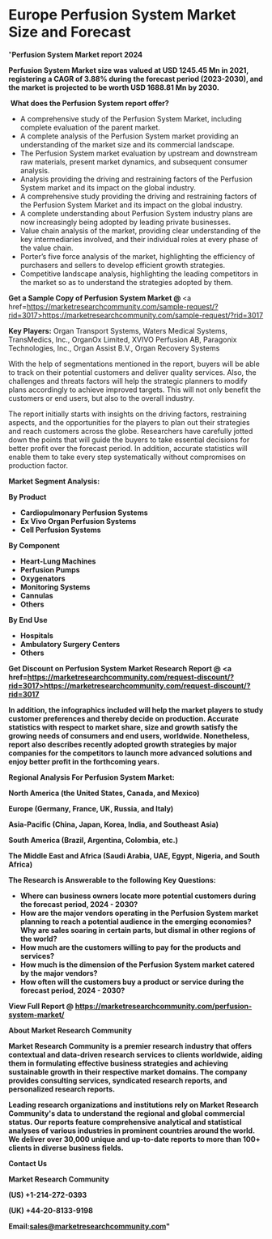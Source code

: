 # Europe Perfusion System Market Size and Forecast
"<strong>Perfusion System Market report 2024</strong>

<strong>Perfusion System Market size was valued at USD 1245.45 Mn in 2021, registering a CAGR of 3.88% during the forecast period (2023-2030), and the market is projected to be worth USD 1688.81 Mn by 2030.</strong>

 <strong><b>What does the Perfusion System report offer?</b></strong>
<ul>
  <li>A comprehensive study of the Perfusion System Market, including complete evaluation of the parent market.</li>
  <li>A complete analysis of the Perfusion System market providing an understanding of the market size and its commercial landscape.</li>
  <li>The Perfusion System market evaluation by upstream and downstream raw materials, present market dynamics, and subsequent consumer analysis.</li>
  <li>Analysis providing the driving and restraining factors of the Perfusion System market and its impact on the global industry.</li>
  <li>A comprehensive study providing the driving and restraining factors of the Perfusion System Market and its impact on the global industry.</li>
  <li>A complete understanding about Perfusion System industry plans are now increasingly being adopted by leading private businesses.</li>
  <li>Value chain analysis of the market, providing clear understanding of the key intermediaries involved, and their individual roles at every phase of the value chain.</li>
  <li>Porter’s five force analysis of the market, highlighting the efficiency of purchasers and sellers to develop efficient growth strategies.</li>
  <li>Competitive landscape analysis, highlighting the leading competitors in the market so as to understand the strategies adopted by them.</li>
</ul>

<strong>Get a Sample Copy of Perfusion System Market @ </strong><a href=https://marketresearchcommunity.com/sample-request/?rid=3017><u>https://marketresearchcommunity.com/sample-request/?rid=3017</u></a>

<strong>Key Players:</strong> 
Organ Transport Systems, Waters Medical Systems, TransMedics, Inc., OrganOx Limited, XVIVO Perfusion AB, Paragonix Technologies, Inc., Organ Assist B.V., Organ Recovery Systems

With the help of segmentations mentioned in the report, buyers will be able to track on their potential customers and deliver quality services. Also, the challenges and threats factors will help the strategic planners to modify plans accordingly to achieve improved targets. This will not only benefit the customers or end users, but also to the overall industry.

The report initially starts with insights on the driving factors, restraining aspects, and the opportunities for the players to plan out their strategies and reach customers across the globe. Researchers have carefully jotted down the points that will guide the buyers to take essential decisions for better profit over the forecast period. In addition, accurate statistics will enable them to take every step systematically without compromises on production factor.

<strong>Market Segment Analysis:</strong>


<strong><strong>By Product</strong></h4>
<ul>
 	<li>Cardiopulmonary Perfusion Systems</li>
 	<li>Ex Vivo Organ Perfusion Systems</li>
 	<li>Cell Perfusion Systems</li>
</ul>
<strong><strong>By Component</strong></h4>
<ul>
 	<li>Heart-Lung Machines</li>
 	<li>Perfusion Pumps</li>
 	<li>Oxygenators</li>
 	<li>Monitoring Systems</li>
 	<li>Cannulas</li>
 	<li>Others</li>
</ul>
<strong><strong>By End Use</strong></h4>
<ul>
 	<li>Hospitals</li>
 	<li>Ambulatory Surgery Centers</li>
 	<li>Others</li>
</ul>

<strong>Get Discount on Perfusion System Market Research Report @ </b></strong><a href=https://marketresearchcommunity.com/request-discount/?rid=3017><u>https://marketresearchcommunity.com/request-discount/?rid=3017</u></a>

In addition, the infographics included will help the market players to study customer preferences and thereby decide on production. Accurate statistics with respect to market share, size and growth satisfy the growing needs of consumers and end users, worldwide. Nonetheless, report also describes recently adopted growth strategies by major companies for the competitors to launch more advanced solutions and enjoy better profit in the forthcoming years.

<strong>Regional Analysis For Perfusion System Market:</strong>

<strong>North America</strong> (the United States, Canada, and Mexico)

<strong>Europe</strong> (Germany, France, UK, Russia, and Italy)

<strong>Asia-Pacific</strong> (China, Japan, Korea, India, and Southeast Asia)

<strong>South America</strong> (Brazil, Argentina, Colombia, etc.)

<strong>The Middle East and Africa</strong> (Saudi Arabia, UAE, Egypt, Nigeria, and South Africa)

<strong>The Research is Answerable to the following Key Questions:</strong>
<ul>
 	<li>Where can business owners locate more potential customers during the forecast period, 2024 - 2030?</li>
 	<li>How are the major vendors operating in the Perfusion System market planning to reach a potential audience in the emerging economies? Why are sales soaring in certain parts, but dismal in other regions of the world?</li>
 	<li>How much are the customers willing to pay for the products and services?</li>
 	<li>How much is the dimension of the Perfusion System market catered by the major vendors?</li>
 	<li>How often will the customers buy a product or service during the forecast period, 2024 - 2030?</li>
</ul>

<strong>View Full Report @</strong> <a href=https://marketresearchcommunity.com/perfusion-system-market/>https://marketresearchcommunity.com/perfusion-system-market/</a>

<strong>About Market Research Community</strong>

Market Research Community is a premier research industry that offers contextual and data-driven research services to clients worldwide, aiding them in formulating effective business strategies and achieving sustainable growth in their respective market domains. The company provides consulting services, syndicated research reports, and personalized research reports.

Leading research organizations and institutions rely on Market Research Community's data to understand the regional and global commercial status. Our reports feature comprehensive analytical and statistical analyses of various industries in prominent countries around the world. We deliver over 30,000 unique and up-to-date reports to more than 100+ clients in diverse business fields.

<strong>Contact Us</strong>

<strong>Market Research Community</strong>

(US) +1-214-272-0393

(UK) +44-20-8133-9198

<strong>Email:</strong>sales@marketresearchcommunity.com"
